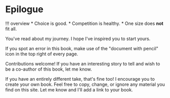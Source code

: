 # Epilogue

!!! overview
    * Choice is good.
    * Competition is healthy.
    * One size does **not** fit all.

You've read about my journey. I hope I've inspired you to start yours.

If you spot an error in this book, make use of the "document with pencil" icon in the top right of every page.

Contributions welcome! If you have an interesting story to tell and wish to be a co-author of this book, let me know.

If you have an entirely different take, that's fine too! I encourage you to create your own book. Feel free to copy, change, or ignore any material you find on this site. Let me know and I'll add a link to your book.
